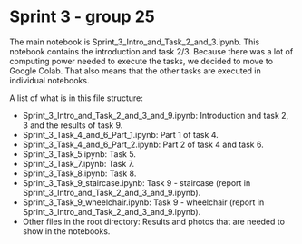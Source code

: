 # Sprint 3 - group 25

The main notebook is Sprint_3_Intro_and_Task_2_and_3.ipynb. This notebook contains the introduction and task 2/3. Because there was a lot of computing power needed to execute the tasks, we decided to move to Google Colab. That also means that the other tasks are executed in individual notebooks.

A list of what is in this file structure:
* Sprint_3_Intro_and_Task_2_and_3_and_9.ipynb: Introduction and task 2, 3 and the results of task 9.
* Sprint_3_Task_4_and_6_Part_1.ipynb: Part 1 of task 4.
* Sprint_3_Task_4_and_6_Part_2.ipynb: Part 2 of task 4 and task 6.
* Sprint_3_Task_5.ipynb: Task 5.
* Sprint_3_Task_7.ipynb: Task 7.
* Sprint_3_Task_8.ipynb: Task 8.
* Sprint_3_Task_9_staircase.ipynb: Task 9 - staircase (report in Sprint_3_Intro_and_Task_2_and_3_and_9.ipynb).
* Sprint_3_Task_9_wheelchair.ipynb: Task 9 - wheelchair (report in Sprint_3_Intro_and_Task_2_and_3_and_9.ipynb).
* Other files in the root directory: Results and photos that are needed to show in the notebooks.